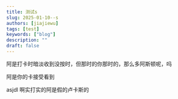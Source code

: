 ```yaml
---
title: 测试s
slug: 2025-01-10--s
authors: [jiajiewu]
tags: [test]
keywords: ["blog"]
description: ""
draft: false
---
```

阿是打卡时暗淡收到没按时，但那时的你那时的，那么多阿斯顿呢，吗

阿是你的卡接受看到

asjdl 啊实打实的阿是假的卢卡斯的

